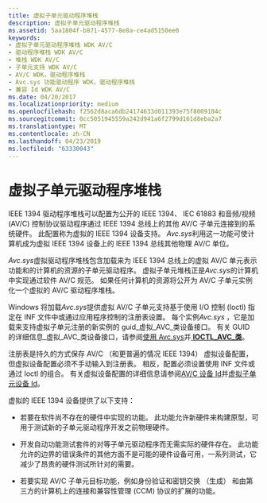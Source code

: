 ```yaml
---
title: 虚拟子单元驱动程序堆栈
description: 虚拟子单元驱动程序堆栈
ms.assetid: 5aa1804f-b871-4577-8e8a-ce4ad5150ee0
keywords:
- 虚拟子单元驱动程序堆栈 WDK AV/C
- 驱动程序堆栈 WDK AV/C
- 堆栈 WDK AV/C
- 子单元支持 WDK AV/C
- AV/C WDK，驱动程序堆栈
- Avc.sys 功能驱动程序 WDK，驱动程序堆栈
- 兼容 Id WDK AV/C
ms.date: 04/20/2017
ms.localizationpriority: medium
ms.openlocfilehash: f2562d8aca6db24174633d011393e75f8009104c
ms.sourcegitcommit: 0cc5051945559a242d941a6f2799d161d8eba2a7
ms.translationtype: MT
ms.contentlocale: zh-CN
ms.lasthandoff: 04/23/2019
ms.locfileid: "63330043"
---
```

# <a name="virtual-subunit-driver-stack"></a>虚拟子单元驱动程序堆栈


IEEE 1394 驱动程序堆栈可以配置为公开的 IEEE 1394、 IEC 61883 和音频/视频 (AV/C) 控制协议驱动程序通过 IEEE 1394 总线上的其他 AV/C 子单元连接到的系统硬件。 此配置称为虚拟的 IEEE 1394 设备支持。 *Avc.sys*利用这一功能可使计算机成为虚拟 IEEE 1394 设备上的 IEEE 1394 总线其他物理 AV/C 单位。

*Avc.sys*虚拟驱动程序堆栈包含加载来为 IEEE 1394 总线上的虚拟 AV/C 单元表示功能和的计算机的资源的子单元驱动程序。 虚拟子单元堆栈正是*Avc.sys*的计算机中实现通过软件 AV/C 规范。 如果任何计算机的资源将公开为 AV/C 子单元实例化一个虚拟的 AV/C 驱动程序堆栈。

Windows 将加载*Avc.sys*提供虚拟 AV/C 子单元支持基于使用 I/O 控制 (Ioctl) 指定在 INF 文件中或通过应用程序控制的注册表设置。 每个实例*Avc.sys* ，它是加载来支持虚拟子单元注册的新实例的 guid\_虚拟\_AVC\_类设备接口。 有关 GUID 的详细信息\_虚拟\_AVC\_类设备接口，请参阅[使用 Avc.sys](using-avc-sys.md)并[ **IOCTL\_AVC\_类**](https://msdn.microsoft.com/library/windows/hardware/ff560789)。

注册表是持久的方式保存 AV/C （和更普遍的情况 IEEE 1394） 虚拟设备配置，但虚拟设备配置必须不手动输入到注册表。 相反，配置必须设置使用 INF 文件或通过 Ioctl 的组合。 有关虚拟设备配置的详细信息请参阅[AV/C 设备 Id](av-c-device-identifiers.md)并[虚拟子单元设备 Id](virtual-subunit-device-identifiers.md)。

虚拟的 IEEE 1394 设备提供了以下支持：

-   若要在软件尚不存在的硬件中实现的功能。 此功能允许新硬件来构建原型，可用于测试新的子单元驱动程序开发之前物理硬件。

-   开发自动功能测试套件的对等子单元驱动程序而无需实际的硬件存在。 此功能允许的边界的错误条件的其他方面不是可能的硬件设备可用，一系列测试，它减少了昂贵的硬件测试所针对的需要。

-   若要实现 AV/C 子单元目标功能，例如身份验证和密钥交换 （生成） 和由第三方的计算机上的连接和兼容性管理 (CCM) 协议的扩展的功能。

 

 




